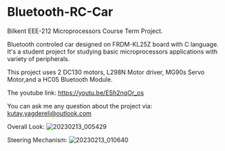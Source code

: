 # Bluetooth-RC-Car

Bilkent EEE-212 Microprocessors Course Term Project.

Bluetooth controled car designed on FRDM-KL25Z board with C language.
It's a student project for studying basic microprocessors applications with variety of peripherals. 

This project uses 2 DC130 motors, L298N Motor driver, MG90s Servo Motor,and a HC05 Bluetooth Module.

The youtube link: https://youtu.be/ESh2nqOr_os

You can ask me any question about the project via: kutay.yagdereli@outlook.com    

Overall Look:
![20230213_005429](https://user-images.githubusercontent.com/122688232/218340686-e5f6290b-6c70-443a-8157-095388602870.jpg)

Steering Mechanism:
![20230213_010640](https://user-images.githubusercontent.com/122688232/218340673-783cc7b2-4874-42a6-a61c-b725ac3453a7.jpg)
